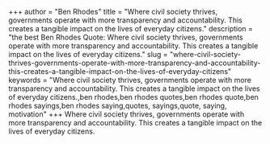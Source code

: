 +++
author = "Ben Rhodes"
title = "Where civil society thrives, governments operate with more transparency and accountability. This creates a tangible impact on the lives of everyday citizens."
description = "the best Ben Rhodes Quote: Where civil society thrives, governments operate with more transparency and accountability. This creates a tangible impact on the lives of everyday citizens."
slug = "where-civil-society-thrives-governments-operate-with-more-transparency-and-accountability-this-creates-a-tangible-impact-on-the-lives-of-everyday-citizens"
keywords = "Where civil society thrives, governments operate with more transparency and accountability. This creates a tangible impact on the lives of everyday citizens.,ben rhodes,ben rhodes quotes,ben rhodes quote,ben rhodes sayings,ben rhodes saying,quotes, sayings,quote, saying, motivation"
+++
Where civil society thrives, governments operate with more transparency and accountability. This creates a tangible impact on the lives of everyday citizens.
